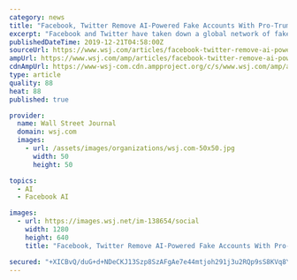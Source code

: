 ```yaml
---
category: news
title: "Facebook, Twitter Remove AI-Powered Fake Accounts With Pro-Trump Messages"
excerpt: "Facebook and Twitter have taken down a global network of fake accounts used in a coordinated campaign to push pro-Trump political messages, including some that used artificial intelligence tools to try to mask the behavior,"
publishedDateTime: 2019-12-21T04:58:00Z
sourceUrl: https://www.wsj.com/articles/facebook-twitter-remove-ai-powered-fake-accounts-with-pro-trump-messages-11576873453
ampUrl: https://www.wsj.com/amp/articles/facebook-twitter-remove-ai-powered-fake-accounts-with-pro-trump-messages-11576873453
cdnAmpUrl: https://www-wsj-com.cdn.ampproject.org/c/s/www.wsj.com/amp/articles/facebook-twitter-remove-ai-powered-fake-accounts-with-pro-trump-messages-11576873453
type: article
quality: 88
heat: 88
published: true

provider:
  name: Wall Street Journal
  domain: wsj.com
  images:
    - url: /assets/images/organizations/wsj.com-50x50.jpg
      width: 50
      height: 50

topics:
  - AI
  - Facebook AI

images:
  - url: https://images.wsj.net/im-138654/social
    width: 1280
    height: 640
    title: "Facebook, Twitter Remove AI-Powered Fake Accounts With Pro-Trump Messages"

secured: "+XICBvQ/duG+d+NDeCKJ13Szp8SzAFgAe7e44mtjoh291j3u2RQp9sS8KVq8YLku/tLbL5YgGs6NlavdwT6G7P2/wA41cXICmOk8LKIDnJugvhBx+psQWR/TBqlSl3LvNWO8MhtlNzCM65NRELhBx3r2iraMAlBdY4BQAy6ImnL/4uI3thZ7OaJbxVU4p7B/6evti/CLPL9s2MXNkzC0cAi1NpwmDVbN4nLsS9SiG3HibPDXtAb/CL6wP+2C9U6folsrVQVSYVYujJ13GjTU8qBDIxIQcyYGT6qKW4oKCTE=;WPUpx6PX7SIv+liZ3DpOdg=="
---
```


